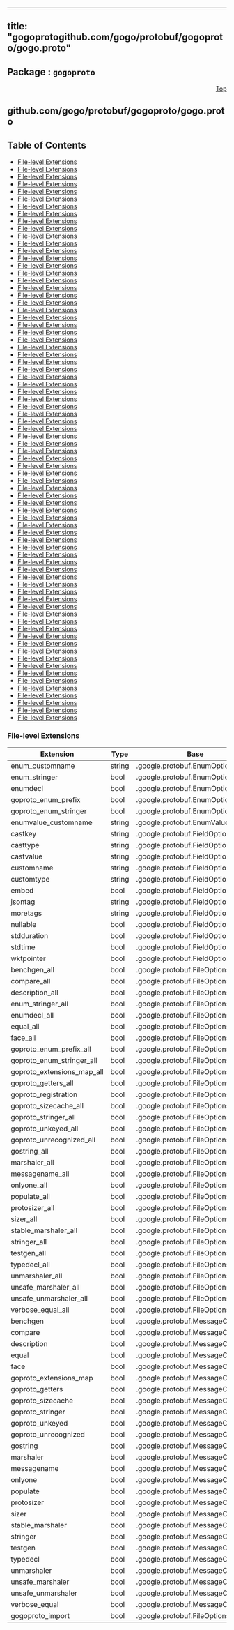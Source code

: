 
---
title: "gogoprotogithub.com/gogo/protobuf/gogoproto/gogo.proto"
---

## Package : `gogoproto`



<a name="top"></a>

<a name="API Reference for github.com/gogo/protobuf/gogoproto/gogo.proto"></a>
<p align="right"><a href="#top">Top</a></p>

## github.com/gogo/protobuf/gogoproto/gogo.proto


## Table of Contents


  - [File-level Extensions](#github.com/gogo/protobuf/gogoproto/gogo.proto-extensions)
  - [File-level Extensions](#github.com/gogo/protobuf/gogoproto/gogo.proto-extensions)
  - [File-level Extensions](#github.com/gogo/protobuf/gogoproto/gogo.proto-extensions)
  - [File-level Extensions](#github.com/gogo/protobuf/gogoproto/gogo.proto-extensions)
  - [File-level Extensions](#github.com/gogo/protobuf/gogoproto/gogo.proto-extensions)
  - [File-level Extensions](#github.com/gogo/protobuf/gogoproto/gogo.proto-extensions)
  - [File-level Extensions](#github.com/gogo/protobuf/gogoproto/gogo.proto-extensions)
  - [File-level Extensions](#github.com/gogo/protobuf/gogoproto/gogo.proto-extensions)
  - [File-level Extensions](#github.com/gogo/protobuf/gogoproto/gogo.proto-extensions)
  - [File-level Extensions](#github.com/gogo/protobuf/gogoproto/gogo.proto-extensions)
  - [File-level Extensions](#github.com/gogo/protobuf/gogoproto/gogo.proto-extensions)
  - [File-level Extensions](#github.com/gogo/protobuf/gogoproto/gogo.proto-extensions)
  - [File-level Extensions](#github.com/gogo/protobuf/gogoproto/gogo.proto-extensions)
  - [File-level Extensions](#github.com/gogo/protobuf/gogoproto/gogo.proto-extensions)
  - [File-level Extensions](#github.com/gogo/protobuf/gogoproto/gogo.proto-extensions)
  - [File-level Extensions](#github.com/gogo/protobuf/gogoproto/gogo.proto-extensions)
  - [File-level Extensions](#github.com/gogo/protobuf/gogoproto/gogo.proto-extensions)
  - [File-level Extensions](#github.com/gogo/protobuf/gogoproto/gogo.proto-extensions)
  - [File-level Extensions](#github.com/gogo/protobuf/gogoproto/gogo.proto-extensions)
  - [File-level Extensions](#github.com/gogo/protobuf/gogoproto/gogo.proto-extensions)
  - [File-level Extensions](#github.com/gogo/protobuf/gogoproto/gogo.proto-extensions)
  - [File-level Extensions](#github.com/gogo/protobuf/gogoproto/gogo.proto-extensions)
  - [File-level Extensions](#github.com/gogo/protobuf/gogoproto/gogo.proto-extensions)
  - [File-level Extensions](#github.com/gogo/protobuf/gogoproto/gogo.proto-extensions)
  - [File-level Extensions](#github.com/gogo/protobuf/gogoproto/gogo.proto-extensions)
  - [File-level Extensions](#github.com/gogo/protobuf/gogoproto/gogo.proto-extensions)
  - [File-level Extensions](#github.com/gogo/protobuf/gogoproto/gogo.proto-extensions)
  - [File-level Extensions](#github.com/gogo/protobuf/gogoproto/gogo.proto-extensions)
  - [File-level Extensions](#github.com/gogo/protobuf/gogoproto/gogo.proto-extensions)
  - [File-level Extensions](#github.com/gogo/protobuf/gogoproto/gogo.proto-extensions)
  - [File-level Extensions](#github.com/gogo/protobuf/gogoproto/gogo.proto-extensions)
  - [File-level Extensions](#github.com/gogo/protobuf/gogoproto/gogo.proto-extensions)
  - [File-level Extensions](#github.com/gogo/protobuf/gogoproto/gogo.proto-extensions)
  - [File-level Extensions](#github.com/gogo/protobuf/gogoproto/gogo.proto-extensions)
  - [File-level Extensions](#github.com/gogo/protobuf/gogoproto/gogo.proto-extensions)
  - [File-level Extensions](#github.com/gogo/protobuf/gogoproto/gogo.proto-extensions)
  - [File-level Extensions](#github.com/gogo/protobuf/gogoproto/gogo.proto-extensions)
  - [File-level Extensions](#github.com/gogo/protobuf/gogoproto/gogo.proto-extensions)
  - [File-level Extensions](#github.com/gogo/protobuf/gogoproto/gogo.proto-extensions)
  - [File-level Extensions](#github.com/gogo/protobuf/gogoproto/gogo.proto-extensions)
  - [File-level Extensions](#github.com/gogo/protobuf/gogoproto/gogo.proto-extensions)
  - [File-level Extensions](#github.com/gogo/protobuf/gogoproto/gogo.proto-extensions)
  - [File-level Extensions](#github.com/gogo/protobuf/gogoproto/gogo.proto-extensions)
  - [File-level Extensions](#github.com/gogo/protobuf/gogoproto/gogo.proto-extensions)
  - [File-level Extensions](#github.com/gogo/protobuf/gogoproto/gogo.proto-extensions)
  - [File-level Extensions](#github.com/gogo/protobuf/gogoproto/gogo.proto-extensions)
  - [File-level Extensions](#github.com/gogo/protobuf/gogoproto/gogo.proto-extensions)
  - [File-level Extensions](#github.com/gogo/protobuf/gogoproto/gogo.proto-extensions)
  - [File-level Extensions](#github.com/gogo/protobuf/gogoproto/gogo.proto-extensions)
  - [File-level Extensions](#github.com/gogo/protobuf/gogoproto/gogo.proto-extensions)
  - [File-level Extensions](#github.com/gogo/protobuf/gogoproto/gogo.proto-extensions)
  - [File-level Extensions](#github.com/gogo/protobuf/gogoproto/gogo.proto-extensions)
  - [File-level Extensions](#github.com/gogo/protobuf/gogoproto/gogo.proto-extensions)
  - [File-level Extensions](#github.com/gogo/protobuf/gogoproto/gogo.proto-extensions)
  - [File-level Extensions](#github.com/gogo/protobuf/gogoproto/gogo.proto-extensions)
  - [File-level Extensions](#github.com/gogo/protobuf/gogoproto/gogo.proto-extensions)
  - [File-level Extensions](#github.com/gogo/protobuf/gogoproto/gogo.proto-extensions)
  - [File-level Extensions](#github.com/gogo/protobuf/gogoproto/gogo.proto-extensions)
  - [File-level Extensions](#github.com/gogo/protobuf/gogoproto/gogo.proto-extensions)
  - [File-level Extensions](#github.com/gogo/protobuf/gogoproto/gogo.proto-extensions)
  - [File-level Extensions](#github.com/gogo/protobuf/gogoproto/gogo.proto-extensions)
  - [File-level Extensions](#github.com/gogo/protobuf/gogoproto/gogo.proto-extensions)
  - [File-level Extensions](#github.com/gogo/protobuf/gogoproto/gogo.proto-extensions)
  - [File-level Extensions](#github.com/gogo/protobuf/gogoproto/gogo.proto-extensions)
  - [File-level Extensions](#github.com/gogo/protobuf/gogoproto/gogo.proto-extensions)
  - [File-level Extensions](#github.com/gogo/protobuf/gogoproto/gogo.proto-extensions)
  - [File-level Extensions](#github.com/gogo/protobuf/gogoproto/gogo.proto-extensions)
  - [File-level Extensions](#github.com/gogo/protobuf/gogoproto/gogo.proto-extensions)
  - [File-level Extensions](#github.com/gogo/protobuf/gogoproto/gogo.proto-extensions)
  - [File-level Extensions](#github.com/gogo/protobuf/gogoproto/gogo.proto-extensions)
  - [File-level Extensions](#github.com/gogo/protobuf/gogoproto/gogo.proto-extensions)
  - [File-level Extensions](#github.com/gogo/protobuf/gogoproto/gogo.proto-extensions)
  - [File-level Extensions](#github.com/gogo/protobuf/gogoproto/gogo.proto-extensions)
  - [File-level Extensions](#github.com/gogo/protobuf/gogoproto/gogo.proto-extensions)
  - [File-level Extensions](#github.com/gogo/protobuf/gogoproto/gogo.proto-extensions)
  - [File-level Extensions](#github.com/gogo/protobuf/gogoproto/gogo.proto-extensions)




 

 


<a name="github.com/gogo/protobuf/gogoproto/gogo.proto-extensions"></a>

### File-level Extensions
| Extension | Type | Base | Number | Description |
| --------- | ---- | ---- | ------ | ----------- |
| enum_customname | string | .google.protobuf.EnumOptions | 62023 |  |
| enum_stringer | bool | .google.protobuf.EnumOptions | 62022 |  |
| enumdecl | bool | .google.protobuf.EnumOptions | 62024 |  |
| goproto_enum_prefix | bool | .google.protobuf.EnumOptions | 62001 |  |
| goproto_enum_stringer | bool | .google.protobuf.EnumOptions | 62021 |  |
| enumvalue_customname | string | .google.protobuf.EnumValueOptions | 66001 |  |
| castkey | string | .google.protobuf.FieldOptions | 65008 |  |
| casttype | string | .google.protobuf.FieldOptions | 65007 |  |
| castvalue | string | .google.protobuf.FieldOptions | 65009 |  |
| customname | string | .google.protobuf.FieldOptions | 65004 |  |
| customtype | string | .google.protobuf.FieldOptions | 65003 |  |
| embed | bool | .google.protobuf.FieldOptions | 65002 |  |
| jsontag | string | .google.protobuf.FieldOptions | 65005 |  |
| moretags | string | .google.protobuf.FieldOptions | 65006 |  |
| nullable | bool | .google.protobuf.FieldOptions | 65001 |  |
| stdduration | bool | .google.protobuf.FieldOptions | 65011 |  |
| stdtime | bool | .google.protobuf.FieldOptions | 65010 |  |
| wktpointer | bool | .google.protobuf.FieldOptions | 65012 |  |
| benchgen_all | bool | .google.protobuf.FileOptions | 63016 |  |
| compare_all | bool | .google.protobuf.FileOptions | 63029 |  |
| description_all | bool | .google.protobuf.FileOptions | 63014 |  |
| enum_stringer_all | bool | .google.protobuf.FileOptions | 63022 |  |
| enumdecl_all | bool | .google.protobuf.FileOptions | 63031 |  |
| equal_all | bool | .google.protobuf.FileOptions | 63013 |  |
| face_all | bool | .google.protobuf.FileOptions | 63005 |  |
| goproto_enum_prefix_all | bool | .google.protobuf.FileOptions | 63002 |  |
| goproto_enum_stringer_all | bool | .google.protobuf.FileOptions | 63021 |  |
| goproto_extensions_map_all | bool | .google.protobuf.FileOptions | 63025 |  |
| goproto_getters_all | bool | .google.protobuf.FileOptions | 63001 |  |
| goproto_registration | bool | .google.protobuf.FileOptions | 63032 |  |
| goproto_sizecache_all | bool | .google.protobuf.FileOptions | 63034 |  |
| goproto_stringer_all | bool | .google.protobuf.FileOptions | 63003 |  |
| goproto_unkeyed_all | bool | .google.protobuf.FileOptions | 63035 |  |
| goproto_unrecognized_all | bool | .google.protobuf.FileOptions | 63026 |  |
| gostring_all | bool | .google.protobuf.FileOptions | 63006 |  |
| marshaler_all | bool | .google.protobuf.FileOptions | 63017 |  |
| messagename_all | bool | .google.protobuf.FileOptions | 63033 |  |
| onlyone_all | bool | .google.protobuf.FileOptions | 63009 |  |
| populate_all | bool | .google.protobuf.FileOptions | 63007 |  |
| protosizer_all | bool | .google.protobuf.FileOptions | 63028 |  |
| sizer_all | bool | .google.protobuf.FileOptions | 63020 |  |
| stable_marshaler_all | bool | .google.protobuf.FileOptions | 63019 |  |
| stringer_all | bool | .google.protobuf.FileOptions | 63008 |  |
| testgen_all | bool | .google.protobuf.FileOptions | 63015 |  |
| typedecl_all | bool | .google.protobuf.FileOptions | 63030 |  |
| unmarshaler_all | bool | .google.protobuf.FileOptions | 63018 |  |
| unsafe_marshaler_all | bool | .google.protobuf.FileOptions | 63023 |  |
| unsafe_unmarshaler_all | bool | .google.protobuf.FileOptions | 63024 |  |
| verbose_equal_all | bool | .google.protobuf.FileOptions | 63004 |  |
| benchgen | bool | .google.protobuf.MessageOptions | 64016 |  |
| compare | bool | .google.protobuf.MessageOptions | 64029 |  |
| description | bool | .google.protobuf.MessageOptions | 64014 |  |
| equal | bool | .google.protobuf.MessageOptions | 64013 |  |
| face | bool | .google.protobuf.MessageOptions | 64005 |  |
| goproto_extensions_map | bool | .google.protobuf.MessageOptions | 64025 |  |
| goproto_getters | bool | .google.protobuf.MessageOptions | 64001 |  |
| goproto_sizecache | bool | .google.protobuf.MessageOptions | 64034 |  |
| goproto_stringer | bool | .google.protobuf.MessageOptions | 64003 |  |
| goproto_unkeyed | bool | .google.protobuf.MessageOptions | 64035 |  |
| goproto_unrecognized | bool | .google.protobuf.MessageOptions | 64026 |  |
| gostring | bool | .google.protobuf.MessageOptions | 64006 |  |
| marshaler | bool | .google.protobuf.MessageOptions | 64017 |  |
| messagename | bool | .google.protobuf.MessageOptions | 64033 |  |
| onlyone | bool | .google.protobuf.MessageOptions | 64009 |  |
| populate | bool | .google.protobuf.MessageOptions | 64007 |  |
| protosizer | bool | .google.protobuf.MessageOptions | 64028 |  |
| sizer | bool | .google.protobuf.MessageOptions | 64020 |  |
| stable_marshaler | bool | .google.protobuf.MessageOptions | 64019 |  |
| stringer | bool | .google.protobuf.MessageOptions | 67008 |  |
| testgen | bool | .google.protobuf.MessageOptions | 64015 |  |
| typedecl | bool | .google.protobuf.MessageOptions | 64030 |  |
| unmarshaler | bool | .google.protobuf.MessageOptions | 64018 |  |
| unsafe_marshaler | bool | .google.protobuf.MessageOptions | 64023 |  |
| unsafe_unmarshaler | bool | .google.protobuf.MessageOptions | 64024 |  |
| verbose_equal | bool | .google.protobuf.MessageOptions | 64004 |  |
| gogoproto_import | bool | .google.protobuf.FileOptions | 63027 |  |

 

 

